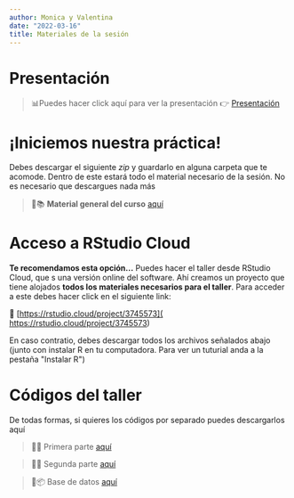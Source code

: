 ```yaml
---
author: Monica y Valentina
date: "2022-03-16"
title: Materiales de la sesión
---
```


# Presentación


> 📊Puedes hacer click aquí para ver la presentación 👉 [Presentación](https://taller-r-mujeres-coes.netlify.app/2022/taller_r_mujeres_2022#1)

# ¡Iniciemos nuestra práctica!

Debes descargar el siguiente *zip* y guardarlo en alguna carpeta que te acomode. Dentro de este estará todo el material necesario de la sesión. No es necesario que descargues nada más

> 📌📚 **Material general del curso** [aquí](https://taller-r-mujeres-coes.netlify.app/2022/taller_r_mujeres.zip)

# Acceso a RStudio Cloud

**Te recomendamos esta opción...** Puedes hacer el taller desde RStudio Cloud, que s una versión online del software. Ahí creamos un proyecto que tiene alojados **todos los materiales necesarios para el taller**. Para acceder a este debes hacer click en el siguiente link:

📌 [https://rstudio.cloud/project/3745573]( https://rstudio.cloud/project/3745573)

En caso contratio, debes descargar todos los archivos señalados abajo (junto con instalar R en tu computadora. Para ver un tuturial anda a la pestaña "Instalar R")


# Códigos del taller

De todas formas, si quieres los códigos por separado puedes descargarlos aquí

> 📌📄 Primera parte [aquí](https://taller-r-mujeres-coes.netlify.app/2022/01intro_R.R)

> 📌📄 Segunda parte [aquí](https://taller-r-mujeres-coes.netlify.app/2022/02intro_R.R)

> 📌📦 Base de datos [aquí](https://taller-r-mujeres-coes.netlify.app/2022/input/DatosELSOC2.sav)
